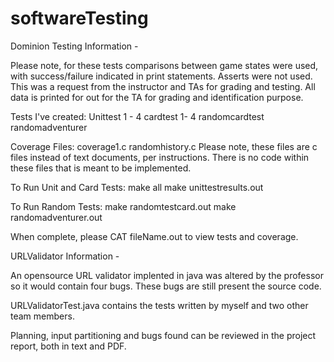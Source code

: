 # softwareTesting

Dominion Testing Information -

Please note, for these tests comparisons between game states were used, with success/failure
indicated in print statements. Asserts were not used. This was a request from the instructor 
and TAs for grading and testing. All data is printed for out for the TA for grading and identification
purpose.

Tests I've created:
Unittest 1 - 4
cardtest 1- 4
randomcardtest
randomadventurer

Coverage Files:
coverage1.c
randomhistory.c
Please note, these files are c files instead of text documents, per instructions. There is
no code within these files that is meant to be implemented.

To Run Unit and Card Tests:
make all
make unittestresults.out

To Run Random Tests:
make randomtestcard.out
make randomadventurer.out

When complete, please CAT fileName.out to view tests and coverage.




URLValidator Information -

An opensource URL validator implented in java was altered by the professor so it would contain four bugs. These bugs are still present the source code.

URLValidatorTest.java contains the tests written by myself and two other team members. 

Planning, input partitioning and bugs found can be reviewed in the project report, both in text and PDF.
